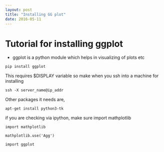 ```yaml
---
layout: post
title: "Installing GG plot"
date: 2016-05-11
---
```


# Tutorial for installing ggplot

* ggplot is a python module which helps in visualizing of plots etc

~~~~
pip install ggplot
~~~~

This requires $DISPLAY variable so make when you ssh into a machine for installing 

~~~~
ssh -X server_name@ip_addr
~~~~

Other packages it needs are,

~~~~
apt-get install python3-tk
~~~~

if you are checking via ipython, make sure import mathplotlib

~~~~
import mathplotlib

mathplotlib.use('Agg')

import ggplot
~~~~
